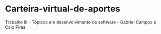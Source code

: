 # Carteira-virtual-de-aportes
Trabalho III - Tópicos em desenvolvimento de software - Gabriel Campos e Caio Pires
